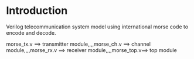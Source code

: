 # Introduction
Verilog telecommunication system model using international morse code to encode and decode.


morse_tx.v ==> transmitter module,,,,morse_ch.v ==> channel module,,,,morse_rx.v ==> receiver module,,,,morse_top.v==> top module